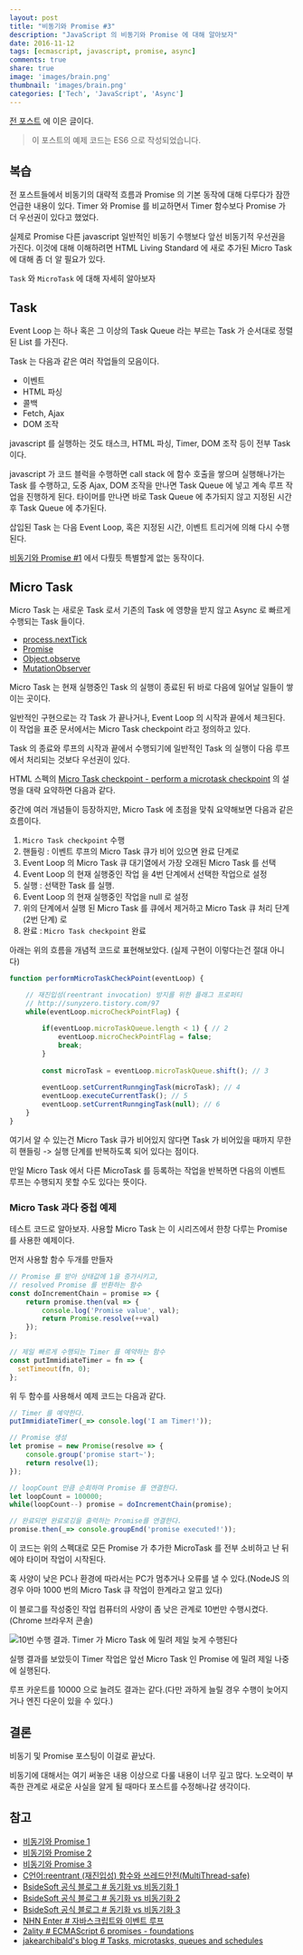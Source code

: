 ```yaml
---
layout: post
title: "비동기와 Promise #3"
description: "JavaScript 의 비동기와 Promise 에 대해 알아보자"
date: 2016-11-12
tags: [ecmascript, javascript, promise, async]
comments: true
share: true
image: 'images/brain.png'
thumbnail: 'images/brain.png'
categories: ['Tech', 'JavaScript', 'Async']
---
```


<!-- toc -->

[전 포스트](/blog/2016/11/09/javascript-async-promise-2/) 에 이은 글이다.

> 이 포스트의 예제 코드는 ES6 으로 작성되었습니다.

## 복습

전 포스트들에서 비동기의 대략적 흐름과 Promise 의 기본 동작에 대해 다루다가 잠깐 언급한 내용이 있다. Timer 와 Promise 를 비교하면서 Timer 함수보다 Promise 가 더 우선권이 있다고 했었다.

실제로 Promise 다른 javascript 일반적인 비동기 수행보다 앞선 비동기적 우선권을 가진다. 이것에 대해 이해하려면 HTML Living Standard 에 새로 추가된 Micro Task 에 대해 좀 더 알 필요가 있다.

`Task` 와 `MicroTask` 에 대해 자세히 알아보자

## Task

Event Loop 는 하나 혹은 그 이상의 Task Queue 라는 부르는 Task 가 순서대로 정렬된 List 를 가진다. 

Task 는 다음과 같은 여러 작업들의 모음이다.

- 이벤트
- HTML 파싱
- 콜백
- Fetch, Ajax
- DOM 조작

javascript 를 실행하는 것도 태스크, HTML 파싱, Timer, DOM 조작 등이 전부 Task 이다.

javascript 가 코드 블럭을 수행하면 call stack 에 함수 호출을 쌓으며 실행해나가는 Task 를 수행하고, 도중 Ajax, DOM 조작을 만나면 Task Queue 에 넣고 계속 루프 작업을 진행하게 된다. 타이머를 만나면 바로 Task Queue 에 추가되지 않고 지정된 시간 후 Task Queue 에 추가된다.

삽입된 Task 는 다음 Event Loop, 혹은 지정된 시간, 이벤트 트리거에 의해 다시 수행된다.

[비동기와 Promise #1](/blog/2016/11/08/javascript-async-promise-1/) 에서 다뤘듯 특별할게 없는 동작이다.

## Micro Task

Micro Task 는 새로운 Task 로서 기존의 Task 에 영향을 받지 않고 Async 로 빠르게 수행되는 Task 들이다.

- [process.nextTick](https://blog.outsider.ne.kr/739)
- [Promise](https://developer.mozilla.org/ko/docs/Web/JavaScript/Reference/Global_Objects/Promise)
- [Object.observe](https://developer.mozilla.org/ko/docs/Web/JavaScript/Reference/Global_Objects/Object/observe)
- [MutationObserver](https://developer.mozilla.org/ko/docs/Web/API/MutationObserver)

Micro Task 는 현재 실행중인 Task 의 실행이 종료된 뒤 바로 다음에 일어날 일들이 쌓이는 곳이다.

일반적인 구현으로는 각 Task 가 끝나거나, Event Loop 의 시작과 끝에서 체크된다. 이 작업을 표준 문서에서는 Micro Task checkpoint 라고 정의하고 있다.

Task 의 종료와 루프의 시작과 끝에서 수행되기에 일반적인 Task 의 실행이 다음 루프에서 처리되는 것보다 우선권이 있다.

HTML 스펙의 [Micro Task checkpoint - perform a microtask checkpoint](https://html.spec.whatwg.org/multipage/webappapis.html#perform-a-microtask-checkpoint) 의 설명을 대략 요약하면 다음과 같다.

중간에 여러 개념들이 등장하지만, Micro Task 에 초점을 맞춰 요약해보면 다음과 같은 흐름이다.

1. `Micro Task checkpoint` 수행
2. 핸들링 : 이벤트 루프의 Micro Task 큐가 비어 있으면 완료 단계로
3. Event Loop 의 Micro Task 큐 대기열에서 가장 오래된 Micro Task 를 선택
4. Event Loop 의 현재 실행중인 작업 을 4번 단계에서 선택한 작업으로 설정
5. 실행 : 선택한 Task 를 실행.
6. Event Loop 의 현재 실행중인 작업을 null 로 설정
7. 위의 단계에서 실행 된 Micro Task 를 큐에서 제거하고 Micro Task 큐 처리 단계 (2번 단계) 로
8. 완료 : `Micro Task checkpoint` 완료

아래는 위의 흐름을 개념적 코드로 표현해보았다. (실제 구현이 이렇다는건 절대 아니다)

```javascript
function performMicroTaskCheckPoint(eventLoop) {

    // 재진입성(reentrant invocation) 방지를 위한 플래그 프로퍼티
    // http://sunyzero.tistory.com/97    
    while(eventLoop.microCheckPointFlag) {
    
        if(eventLoop.microTaskQueue.length < 1) { // 2
            eventLoop.microCheckPointFlag = false;
            break;
        }
        
        const microTask = eventLoop.microTaskQueue.shift(); // 3
        
        eventLoop.setCurrentRunngingTask(microTask); // 4
        eventLoop.executeCurrentTask(); // 5
        eventLoop.setCurrentRunngingTask(null); // 6
    }
}
```

여기서 알 수 있는건 Micro Task 큐가 비어있지 않다면 Task 가 비어있을 때까지 무한히 핸들링 -> 실행 단계를 반복하도록 되어 있다는 점이다.

만일 Micro Task 에서 다른 MicroTask 를 등록하는 작업을 반복하면 다음의 이벤트 루프는 수행되지 못할 수도 있다는 뜻이다.

### Micro Task 과다 중첩 예제

테스트 코드로 알아보자. 사용할 Micro Task 는 이 시리즈에서 한창 다루는 Promise 를 사용한 예제이다.

먼저 사용할 함수 두개를 만들자

```javascript
// Promise 를 받아 상태값에 1을 증가시키고,
// resolved Promise 를 반환하는 함수
const doIncrementChain = promise => {
    return promise.then(val => {
        console.log('Promise value', val);
        return Promise.resolve(++val)
    });
};

// 제일 빠르게 수행되는 Timer 를 예약하는 함수
const putImmidiateTimer = fn => {
  setTimeout(fn, 0);
};
```

위 두 함수를 사용해서 예제 코드는 다음과 같다.

```javascript
// Timer 를 예약한다.
putImmidiateTimer(_=> console.log('I am Timer!'));

// Promise 생성
let promise = new Promise(resolve => {
    console.group('promise start~');
    return resolve(1);
});

// loopCount 만큼 순회하며 Promise 를 연결한다.
let loopCount = 100000;
while(loopCount--) promise = doIncrementChain(promise);

// 완료되면 완료로깅을 출력하는 Promise를 연결한다.
promise.then(_=> console.groupEnd('promise executed!'));
```

이 코드는 위의 스펙대로 모든 Promise 가 추가한 MicroTask 를 전부 소비하고 난 뒤에야 타이머 작업이 시작된다.

혹 사양이 낮은 PC나 환경에 따라서는 PC가 멈추거나 오류를 낼 수 있다.(NodeJS 의 경우 아마 1000 번의 Micro Task 큐 작업이 한계라고 알고 있다)

이 블로그를 작성중인 작업 컴퓨터의 사양이 좀 낮은 관계로 10번만 수행시켰다. (Chrome 브라우저 콘솔)

![10번 수행 결과. Timer 가 Micro Task 에 밀려 제일 늦게 수행된다](/blog/images/promise/P_T.png)

실행 결과를 보았듯이 Timer 작업은 앞선 Micro Task 인 Promise 에 밀려 제일 나중에 실행된다.

루프 카운트를 10000 으로 늘려도 결과는 같다.(다만 과하게 늘릴 경우 수행이 늦어지거나 엔진 다운이 있을 수 있다.)

## 결론

비동기 및 Promise 포스팅이 이걸로 끝났다.

비동기에 대해서는 여기 써놓은 내용 이상으로 다룰 내용이 너무 깊고 많다. 노오력이 부족한 관계로 새로운 사실을 알게 될 때마다 포스트를 수정해나갈 생각이다.

## 참고
- [비동기와 Promise 1](/blog/2016/11/08/javascript-async-promise-1/) 
- [비동기와 Promise 2](/blog/2016/11/09/javascript-async-promise-2/) 
- [비동기와 Promise 3](/blog/2016/11/12/javascript-async-promise-3/) 
- [C언어:reentrant (재진입성) 함수와 쓰레드안전(MultiThread-safe)](http://sunyzero.tistory.com/97)
- [BsideSoft 공식 블로그 # 동기화 vs 비동기화 1](http://www.bsidesoft.com/?p=399)
- [BsideSoft 공식 블로그 # 동기화 vs 비동기화 2](http://www.bsidesoft.com/?p=414)
- [BsideSoft 공식 블로그 # 동기화 vs 비동기화 3](http://www.bsidesoft.com/?p=423)
- [NHN Enter # 자바스크립트와 이벤트 루프](https://github.com/nhnent/fe.javascript/wiki/June-13-June-17,-2016)
- [2ality # ECMAScript 6 promises - foundations](http://www.2ality.com/2014/09/es6-promises-foundations.html)
- [jakearchibald's blog # Tasks, microtasks, queues and schedules](https://jakearchibald.com/2015/tasks-microtasks-queues-and-schedules)
